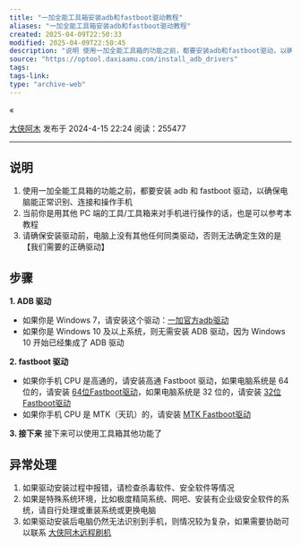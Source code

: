 ```yaml
---
title: "一加全能工具箱安装adb和fastboot驱动教程"
aliases: "一加全能工具箱安装adb和fastboot驱动教程"
created: 2025-04-09T22:50:33
modified: 2025-04-09T22:50:45
description: "说明 使用一加全能工具箱的功能之前，都要安装adb和fastboot驱动，以确保电脑能正常识别、连接和操作手机当前你是用其他PC端的工具/工具箱来对手机进行操作的话，也是可以参考本教程请确保安装驱动前，电脑上没有其他任何同类驱动，否则无法确定生效的是【我们需要的正确驱动】 步骤1. ADB驱动 如果你是Windows 7，请安装这个驱动：一加官方adb驱动如果你是Windows 10及以上..."
source: "https://optool.daxiaamu.com/install_adb_drivers"
tags:
tags-link:
type: "archive-web"
---
```


«

[大侠阿木](https://optool.daxiaamu.com/?author=1) 发布于 2024-4-15 22:24 阅读：255477

---

## 说明

1. 使用一加全能工具箱的功能之前，都要安装 adb 和 fastboot 驱动，以确保电脑能正常识别、连接和操作手机
2. 当前你是用其他 PC 端的工具/工具箱来对手机进行操作的话，也是可以参考本教程
3. 请确保安装驱动前，电脑上没有其他任何同类驱动，否则无法确定生效的是【我们需要的正确驱动】

## 步骤

**1\. ADB 驱动**

- 如果你是 Windows 7，请安装这个驱动：[一加官方adb驱动](https://yun.daxiaamu.com/files/Tool/adb%E5%92%8Cfastboot%E9%A9%B1%E5%8A%A8/adb_driver.exe?preview)
- 如果你是 Windows 10 及以上系统，则无需安装 ADB 驱动，因为 Windows 10 开始已经集成了 ADB 驱动

**2\. fastboot 驱动**

- 如果你手机 CPU 是高通的，请安装高通 Fastboot 驱动，如果电脑系统是 64 位的，请安装 [64位Fastboot驱动](https://yun.daxiaamu.com/files/Tool/adb%E5%92%8Cfastboot%E9%A9%B1%E5%8A%A8/fastboot_driver_64.exe?preview)，如果电脑系统是 32 位的，请安装 [32位Fastboot驱动](https://yun.daxiaamu.com/files/Tool/adb%E5%92%8Cfastboot%E9%A9%B1%E5%8A%A8/fastboot_driver_32.exe?preview)
- 如果你手机 CPU 是 MTK（天玑）的，请安装 [MTK Fastboot驱动](https://yun.daxiaamu.com/files/Tool/adb%E5%92%8Cfastboot%E9%A9%B1%E5%8A%A8/MTK_USB_All_v1.0.8.zip?preview)

**3\. 接下来**
接下来可以使用工具箱其他功能了

## 异常处理

1. 如果驱动安装过程中报错，请检查杀毒软件、安全软件等情况
2. 如果是特殊系统环境，比如极度精简系统、网吧、安装有企业级安全软件的系统，请自行处理或重装系统或更换电脑
3. 如果驱动安装后电脑仍然无法识别到手机，则情况较为复杂，如果需要协助可以联系 [大侠阿木远程刷机](https://optool.daxiaamu.com/remote_rescue)
